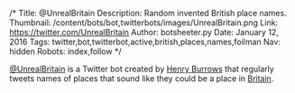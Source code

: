 /*
Title: @UnrealBritain
Description: Random invented British place names.
Thumbnail: /content/bots/bot,twitterbots/images/UnrealBritain.png
Link: https://twitter.com/UnrealBritain
Author: botsheeter.py
Date: January 12, 2016
Tags: twitter,bot,twitterbot,active,british,places,names,foilman
Nav: hidden
Robots: index,follow
*/

[@UnrealBritain](https://twitter.com/UnrealBritain) is a Twitter bot created by [Henry Burrows](https://twitter.com/foilman) that regularly tweets names of places that sound like they could be a place in [Britain](https://en.wikipedia.org/wiki/Britain).
